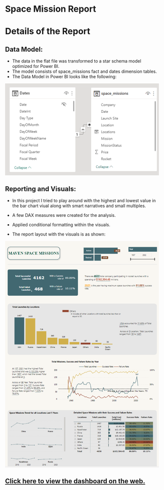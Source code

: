 
# Space Mission Report

# Details of the Report
 
## Data Model:
  * The data in the flat file was transformed to a star schema model optimized for Power BI.
  * The model consists of space_missions fact and dates dimension tables.
  * The Data Model in Power BI looks like the following:
  
   ![]( https://github.com/nancy-gl/Space-Missions/blob/main/images/DataModel.png)
   
      
## Reporting and Visuals:
  * In this project I tried to play around with the highest and lowest value in the bar chart viual along with smart narratives and small multiples.
  * A few DAX measures were created for the analysis.
  * Applied conditional formatting within the visuals.
   
  * The report layout with the visuals is as shown:
  
  ![](https://github.com/nancy-gl/Space-Missions/blob/main/images/SpaceChallenge.png)
  
## [Click here to view the dashboard on the web.](https://app.powerbi.com/groups/me/reports/c2b43599-3610-4414-96c2-08e4a02c3bdd/ReportSection18cd0903337db2453ca1)
